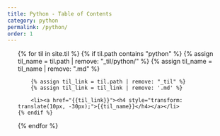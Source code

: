 ```yaml
---
title: Python - Table of Contents
category: python
permalink: /python/
order: 1
---
```


<div>
<ul>
{% for til in site.til %}
    {% if til.path contains "python" %}
        {% assign til_name = til.path | remove: "_til/python/" %}
        {% assign til_name = til_name | remove: ".md" %}

        {% assign til_link = til.path | remove: "_til" %}
        {% assign til_link = til_link | remove: '.md' %}

        <li><a href="{{til_link}}"><h4 style="transform: translate(10px, -30px);">{{til_name}}</h4></a></li>
    {% endif %}
{% endfor %}
<ul>
